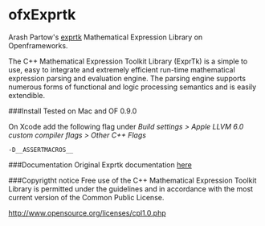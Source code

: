 # ofxExprtk

Arash Partow's [exprtk](https://github.com/ArashPartow/exprtk)  Mathematical Expression Library on Openframeworks.

The C++ Mathematical Expression  Toolkit Library (ExprTk) is  a simple
to  use,   easy  to   integrate  and   extremely  efficient   run-time
mathematical  expression parsing  and evaluation  engine. The  parsing
engine  supports numerous  forms  of  functional and  logic processing
semantics and is easily extendible.

###Install
Tested on Mac and OF 0.9.0

On Xcode add the following flag under
*Build settings > Apple LLVM 6.0 custom compiler flags > Other C++ Flags*

    -D__ASSERTMACROS__

###Documentation
Original Exprtk documentation [here](https://github.com/ArashPartow/exprtk)

###Copyrigtht notice
Free  use  of  the  C++  Mathematical  Expression  Toolkit  Library is
permitted under the guidelines and in accordance with the most current
version of the Common Public License.

http://www.opensource.org/licenses/cpl1.0.php